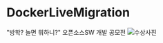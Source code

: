 # DockerLiveMigration
"방학? 놀면 뭐하니?"  오픈소스SW 개발 공모전
![수상사진](https://user-images.githubusercontent.com/83600412/150324151-86139f27-f9e5-403f-971a-fb8346b8b675.JPG)
